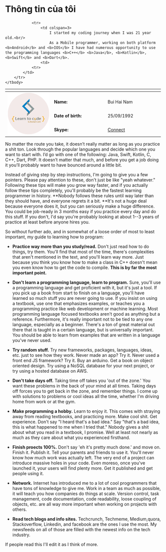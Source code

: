 # Thông tin của tôi

<table style="width:100%">
	<thead>
		<tr >
			<th align="left" colspan=5></th>
		</tr>
	</thead>
	<tbody>
		<tr >
			<td rowspan=8 style="width:30%">
				<img alt="about" src="/img/posts/about/about.png">
			</td>
			<td>
				<tr>
					<td width=30%>
						<b>Name:</b>
					<td>
					<td>
						Bui Hai Nam
					<td>
				<tr>
				<tr>
					<td>
						<b>Date of birth:</b>
					<td>
					<td>
						25/09/1992
					<td>
				<tr>
				<tr>
					<td>
						<b>Skype:</b>
					<td>
					<td>
						<a href="https://join.skype.com/invite/NIr3wukf6lPE">Connect</a>
					<td>
				<tr>
				
				<tr>
					<td colspan=3>
						I started my coding journey when I was 21 year old.<br/>
						As a Mobile programmer, working on both platform <b>Android</b> and <b>IOS</b> I have had numerous opportunity to use the programming languages <b>C++</b> <b>Java</b>, <b>Kotlin</b>, <b>Swift</b> and <b>Dart</b>.
					<td>
				<tr>
			</td>
		</tr>
	</tbody>
</table>

No matter the route you take, it doesn’t really matter as long as you practice a shit ton. Look through the popular languages and decide which one you want to start with. I’d go with one of the following: Java, Swift, Kotlin, C, C++, Dart, PHP. It doesn’t matter that much, and before you get a job doing it you’ll probably want to have bounced around a little bit.

Instead of giving step by step instructions, I'm going to give you a few pointers. Please pay attention to these, don't just be like "yeah whatever." Following these tips will make you grow way faster, and if you actually follow these tips completely, you'll probably be the fastest learning programmer in history. **Nobody follows these rules until way later than they should have, and everyone regrets it a bit. **It's not a huge deal because everyone does it, but you can seriously make a huge difference. You could be job-ready in 3 months easy if you practice every day and do this stuff. If you don't, I'd say you're probably looking at about 1--3 years of practice at least before anyone hires you.

So without further ado, and in somewhat of a loose order of most to least important, my guide to learning how to program:

-   **Practice way more than you study/read.** Don't just read how to do things, try them. You'll find that most of the time, there's complexities that aren't mentioned in the text, and you'll learn way more. Just because you think you know how to make a class in C++ doesn't mean you even know how to get the code to compile. **This is by far the most important point.**

-   **Don't learn a programming language, learn to program.** Sure, you'll use a programming language and get proficient with it, but it's just a tool. If you pick up a book from start to finish on a language, you'll have learned so much stuff you are never going to use. If you insist on using a textbook, use one that emphasizes examples, or teaches you a programming practice like web development or machine learning. Most programming language focused textbooks aren't good as anything but a reference. Furthermore, it's really important not to be tied to any one language, especially as a beginner. There's a ton of great material out there that is taught in a certain language, but is universally important. You should be able to learn from examples that are written in a language you've never used.

-   **Try random stuff.** Try new frameworks, packages, languages, ideas, etc. just to see how they work. Never made an app? Try it. Never used a front end JS framework? Try it. Buy an arduino. Get a book on object oriented design. Try using a NoSQL database for your next project, or try using a hosted database on AWS.

-   **Don't take days off.** Taking time off takes you 'out of the zone.' You want these problems in the back of your mind at all times. Taking days off forces you to get back in the zone, and remember things. I come up with solutions to problems or cool ideas all the time, whether I'm driving home from work or at the gym.

-   **Make programming a hobby.** Learn to enjoy it. This comes with straying away from reading textbooks, and practicing more. Make cool shit. Get experience. Don't say "I heard that's a bad idea." Say "that's a bad idea, this is what happened to me when I tried that." Nobody gives a shit about what you read in a textbook, I promise. Well at least not nearly as much as they care about what you experienced firsthand.

-   **Finish proects 100%.** Don't say 'eh it's pretty much done.' and move on. Finish it. Publish it. Tell your parents and friends to use it. You'll never know how much work was actually left. The very end of a project can introduce massive holes in your code. Even moreso, once you've launched it, your users will find plenty more. Get it published and get people using it.

-   **Network.** Internet has introduced me to a lot of cool programmers that have tons of knowledge to give me. Work in a team as much as possible, it will teach you how companies do things at scale. Version control, task management, code documentation, code readability, loose coupling of objects, etc. are all way more important when working on projects with others.

-   **Read tech blogs and info sites.** Techcrunch, Techmeme, Medium,quora, Stackoverflow, Linkedin, and facebook are the ones I use the most. My newsfeeds on all of those are filled with the newest info on the tech industry.

If people read this I'll edit it as I think of more.

